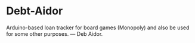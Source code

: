 # Debt-Aidor
Arduino-based loan tracker for board games (Monopoly) and also be used for some other purposes. — Deb Aidor.
